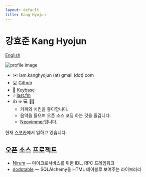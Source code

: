 ```yaml
---
layout: default
title: Kang Hyojun
---
```


# 강효준 Kang Hyojun

[English](/en.html)

![profile image](https://www.gravatar.com/avatar/ee4682832933a275e641ebc07b253599?s=180)

- ✉️  iam.kanghyojun (at) gmail (dot) com
- 💻 [Github](https://github.com/admire93)
- 🔑 [Keybase](https://keybase.io/kanghyojun)
- 🎶 [last.fm](https://www.last.fm/user/admire93)
- 👍 ☕️ 💻 🐔🎶
  - 커피와 치킨을 좋아합니다.
  - 음악을 들으며 오픈 소스 코딩 하는 것을 즐깁니다.
  - [Neovimmer](https://neovim.io/)입니다.

현재 [스포카](https://www.spoqa.com/)에서 일하고 있습니다.


## 오픈 소스 프로젝트

- [Nirum](https://github.com/spoqa/nirum) — 마이크로서비스를 위한 IDL,
  RPC 프레임워크
- [dodotable](https://github.com/spoqa/dodotable) — SQLAlchemy을
  HTML 테이블로 보여주는 라이브러리
